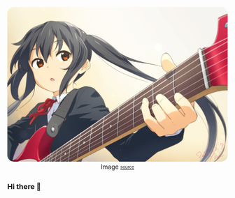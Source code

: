<p align="center">
  <img src="/bg.jpg" alt="Azusa" style="border-radius:15px" />
  Image <a href="https://www.pixiv.net/en/artworks/84864421" target="_blank"><sub><sup>source</sup></sub></a>
</p>

### Hi there 👋

<!--
**youudan/youudan** is a ✨ _special_ ✨ repository because its `README.md` (this file) appears on your GitHub profile.

Here are some ideas to get you started:

- 🔭 I’m currently working on ...
- 🌱 I’m currently learning ...
- 👯 I’m looking to collaborate on ...
- 🤔 I’m looking for help with ...
- 💬 Ask me about ...
- 📫 How to reach me: ...
- 😄 Pronouns: ...
- ⚡ Fun fact: ...
-->
